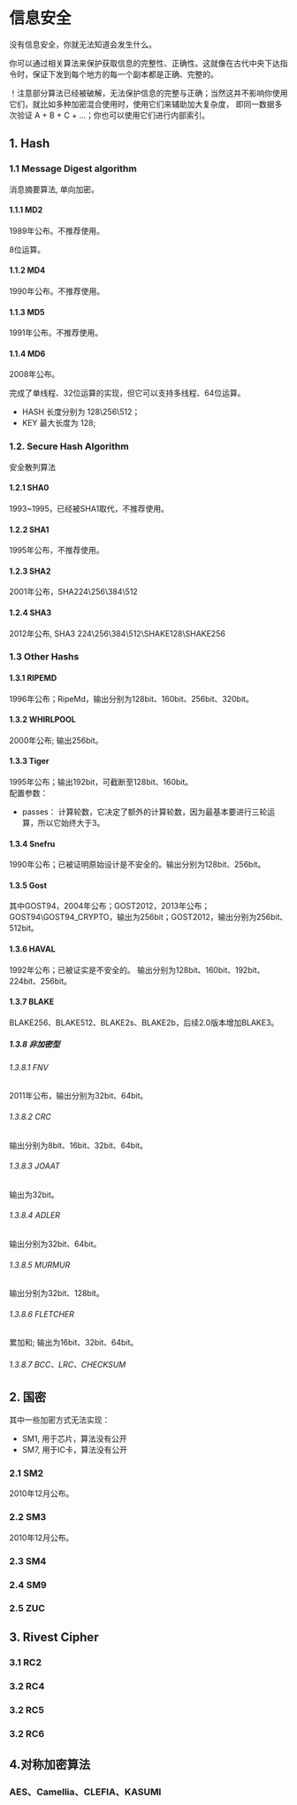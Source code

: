 ﻿# 信息安全
没有信息安全，你就无法知道会发生什么。

你可以通过相关算法来保护获取信息的完整性、正确性。这就像在古代中央下达指令时，保证下发到每个地方的每一个副本都是正确、完整的。

！注意部分算法已经被破解，无法保护信息的完整与正确；当然这并不影响你使用它们，就比如多种加密混合使用时，使用它们来辅助加大复杂度， 即同一数据多次验证 A + B + C + ...；你也可以使用它们进行内部索引。
## 1. Hash
### 1.1 Message Digest algorithm
消息摘要算法, 单向加密。

#### 1.1.1 MD2
1989年公布。不推荐使用。

8位运算。
#### 1.1.2 MD4
1990年公布。不推荐使用。
#### 1.1.3 MD5
1991年公布。不推荐使用。
#### 1.1.4 MD6
2008年公布。

完成了单线程、32位运算的实现，但它可以支持多线程、64位运算。
- HASH 长度分别为 128\256\512；
- KEY 最大长度为 128;
### 1.2. Secure Hash Algorithm
安全散列算法
#### 1.2.1 SHA0
1993~1995，已经被SHA1取代，不推荐使用。
#### 1.2.2 SHA1
1995年公布，不推荐使用。
#### 1.2.3 SHA2
2001年公布，SHA224\256\384\512
#### 1.2.4 SHA3
2012年公布, SHA3 224\256\384\512\SHAKE128\SHAKE256

### 1.3  Other Hashs
#### 1.3.1 RIPEMD  
1996年公布；RipeMd，输出分别为128bit、160bit、256bit、320bit。
#### 1.3.2 WHIRLPOOL
2000年公布; 输出256bit。
#### 1.3.3 Tiger
1995年公布；输出192bit，可截断至128bit、160bit。  
配置参数：
- passes： 计算轮数，它决定了额外的计算轮数，因为最基本要进行三轮运算，所以它始终大于3。
#### 1.3.4 Snefru
1990年公布；已被证明原始设计是不安全的。输出分别为128bit、256bit。
#### 1.3.5 Gost
其中GOST94，2004年公布；GOST2012，2013年公布；GOST94\GOST94_CRYPTO，输出为256bit；GOST2012，输出分别为256bit、512bit。
#### 1.3.6 HAVAL  
1992年公布；已被证实是不安全的。 输出分别为128bit、160bit、192bit、224bit、256bit。  
#### 1.3.7 BLAKE
BLAKE256、BLAKE512、BLAKE2s、BLAKE2b，后续2.0版本增加BLAKE3。
##### 1.3.8 非加密型
###### 1.3.8.1 FNV
2011年公布，输出分别为32bit、64bit。
###### 1.3.8.2 CRC
输出分别为8bit、16bit、32bit、64bit。
###### 1.3.8.3 JOAAT
输出为32bit。
###### 1.3.8.4 ADLER
输出分别为32bit、64bit。
###### 1.3.8.5 MURMUR
输出分别为32bit、128bit。
###### 1.3.8.6 FLETCHER
累加和; 输出为16bit、32bit、64bit。
###### 1.3.8.7 BCC、LRC、CHECKSUM

## 2. 国密

其中一些加密方式无法实现：
- SM1, 用于芯片，算法没有公开
- SM7, 用于IC卡，算法没有公开
### 2.1 SM2
2010年12月公布。
### 2.2 SM3
2010年12月公布。
### 2.3 SM4
### 2.4 SM9
### 2.5 ZUC 

## 3. Rivest Cipher
### 3.1 RC2
### 3.2 RC4
### 3.2 RC5
### 3.2 RC6

## 4.对称加密算法
### AES、Camellia、CLEFIA、KASUMI